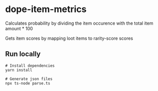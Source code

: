 # dope-item-metrics

Calculates probability by dividing the item occurence with the total item amount * 100

Gets item scores by mapping loot items to rarity-score scores

## Run locally

```
# Install dependencies
yarn install

# Generate json files
npx ts-node parse.ts
```
